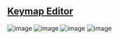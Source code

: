 ## [Keymap Editor](https://nickcoutsos.github.io/keymap-editor/)

![image](https://github.com/user-attachments/assets/930228c1-c9e6-4ff1-a833-b6431f424116)
![image](https://github.com/user-attachments/assets/709c8b7e-ee01-415d-8c00-578a10de098d)
![image](https://github.com/user-attachments/assets/dd261d57-c5e4-4b85-b178-81d5bc4cec79)
![image](https://github.com/user-attachments/assets/62fa9fea-66a6-4607-a06e-f6f8f8c4686a)